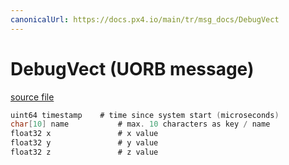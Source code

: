 ```yaml
---
canonicalUrl: https://docs.px4.io/main/tr/msg_docs/DebugVect
---
```


# DebugVect (UORB message)



[source file](https://github.com/PX4/PX4-Autopilot/blob/release/1.14/msg/DebugVect.msg)

```c
uint64 timestamp    # time since system start (microseconds)
char[10] name           # max. 10 characters as key / name
float32 x               # x value
float32 y               # y value
float32 z               # z value

```
